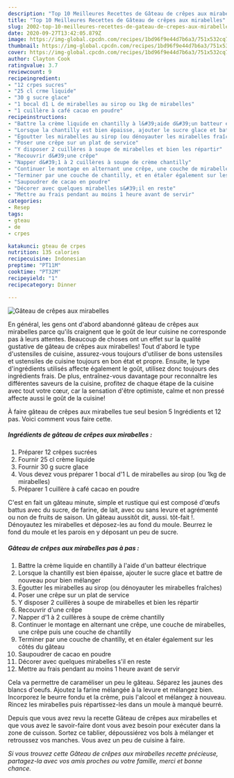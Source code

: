 ```yaml
---
description: "Top 10 Meilleures Recettes de Gâteau de crêpes aux mirabelles"
title: "Top 10 Meilleures Recettes de Gâteau de crêpes aux mirabelles"
slug: 2002-top-10-meilleures-recettes-de-gateau-de-crepes-aux-mirabelles
date: 2020-09-27T13:42:05.879Z
image: https://img-global.cpcdn.com/recipes/1bd96f9e44d7b6a3/751x532cq70/gateau-de-crepes-aux-mirabelles-photo-principale-de-la-recette.jpg
thumbnail: https://img-global.cpcdn.com/recipes/1bd96f9e44d7b6a3/751x532cq70/gateau-de-crepes-aux-mirabelles-photo-principale-de-la-recette.jpg
cover: https://img-global.cpcdn.com/recipes/1bd96f9e44d7b6a3/751x532cq70/gateau-de-crepes-aux-mirabelles-photo-principale-de-la-recette.jpg
author: Clayton Cook
ratingvalue: 3.7
reviewcount: 9
recipeingredient:
- "12 crpes sucres"
- "25 cl crme liquide"
- "30 g sucre glace"
- "1 bocal d1 L de mirabelles au sirop ou 1kg de mirabelles"
- "1 cuillère à café cacao en poudre"
recipeinstructions:
- "Battre la crème liquide en chantilly à l&#39;aide d&#39;un batteur électrique"
- "Lorsque la chantilly est bien épaisse, ajouter le sucre glace et battre de nouveau pour bien mélanger"
- "Égoutter les mirabelles au sirop (ou dénoyauter les mirabelles fraîches)"
- "Poser une crêpe sur un plat de service"
- "Y disposer 2 cuillères à soupe de mirabelles et bien les répartir"
- "Recouvrir d&#39;une crêpe"
- "Napper d&#39;1 à 2 cuillères à soupe de crème chantilly"
- "Continuer le montage en alternant une crêpe, une couche de mirabelles, une crêpe puis une couche de chantilly"
- "Terminer par une couche de chantilly, et en étaler également sur les côtés du gâteau"
- "Saupoudrer de cacao en poudre"
- "Décorer avec quelques mirabelles s&#39;il en reste"
- "Mettre au frais pendant au moins 1 heure avant de servir"
categories:
- Resep
tags:
- gteau
- de
- crpes

katakunci: gteau de crpes 
nutrition: 135 calories
recipecuisine: Indonesian
preptime: "PT11M"
cooktime: "PT32M"
recipeyield: "1"
recipecategory: Dinner

---
```



![Gâteau de crêpes aux mirabelles](https://img-global.cpcdn.com/recipes/1bd96f9e44d7b6a3/751x532cq70/gateau-de-crepes-aux-mirabelles-photo-principale-de-la-recette.jpg)

En général, les gens ont d'abord abandonné gâteau de crêpes aux mirabelles parce qu'ils craignent que le goût de leur cuisine ne corresponde pas à leurs attentes. Beaucoup de choses ont un effet sur la qualité gustative de gâteau de crêpes aux mirabelles! Tout d'abord le type d'ustensiles de cuisine, assurez-vous toujours d'utiliser de bons ustensiles et ustensiles de cuisine toujours en bon état et propre. Ensuite, le type d'ingrédients utilisés affecte également le goût, utilisez donc toujours des ingrédients frais. De plus, entraînez-vous davantage pour reconnaître les différentes saveurs de la cuisine, profitez de chaque étape de la cuisine avec tout votre cœur, car la sensation d'être optimiste, calme et non pressé affecte aussi le goût de la cuisine!

<!--inarticleads1-->

À faire gâteau de crêpes aux mirabelles tue seul besion 5 Ingrédients et 12 pas. Voici comment vous faire cette.

##### Ingrédients de gâteau de crêpes aux mirabelles :

1. Préparer 12 crêpes sucrées
1. Fournir 25 cl crème liquide
1. Fournir 30 g sucre glace
1. Vous devez vous préparer 1 bocal d&#39;1 L de mirabelles au sirop (ou 1kg de mirabelles)
1. Préparer 1 cuillère à café cacao en poudre


C&#39;est en fait un gâteau minute, simple et rustique qui est composé d&#39;œufs battus avec du sucre, de farine, de lait, avec ou sans levure et agrémenté ou non de fruits de saison. Un gâteau aussitôt dit, aussi. tôt-fait !. Dénoyautez les mirabelles et déposez-les au fond du moule. Beurrez le fond du moule et les parois en y déposant un peu de sucre. 

<!--inarticleads2-->

##### Gâteau de crêpes aux mirabelles pas à pas :

1. Battre la crème liquide en chantilly à l&#39;aide d&#39;un batteur électrique
1. Lorsque la chantilly est bien épaisse, ajouter le sucre glace et battre de nouveau pour bien mélanger
1. Égoutter les mirabelles au sirop (ou dénoyauter les mirabelles fraîches)
1. Poser une crêpe sur un plat de service
1. Y disposer 2 cuillères à soupe de mirabelles et bien les répartir
1. Recouvrir d&#39;une crêpe
1. Napper d&#39;1 à 2 cuillères à soupe de crème chantilly
1. Continuer le montage en alternant une crêpe, une couche de mirabelles, une crêpe puis une couche de chantilly
1. Terminer par une couche de chantilly, et en étaler également sur les côtés du gâteau
1. Saupoudrer de cacao en poudre
1. Décorer avec quelques mirabelles s&#39;il en reste
1. Mettre au frais pendant au moins 1 heure avant de servir


Cela va permettre de caraméliser un peu le gâteau. Séparez les jaunes des blancs d&#39;oeufs. Ajoutez la farine mélangée à la levure et mélangez bien. Incorporez le beurre fondu et la crème, puis l&#39;alcool et mélangez à nouveau. Rincez les mirabelles puis répartissez-les dans un moule à manqué beurré. 

<!--inarticleads1-->

<p>
Depuis que vous avez revu la recette Gâteau de crêpes aux mirabelles et que vous avez le savoir-faire dont vous avez besoin pour exécuter dans la zone de cuisson. Sortez ce tablier, dépoussiérez vos bols à mélanger et retroussez vos manches. Vous avez un peu de cuisine à faire.
</p>

<p>
<i>Si vous trouvez cette Gâteau de crêpes aux mirabelles recette précieuse, partagez-la avec vos amis proches ou votre famille, merci et bonne chance.</i>
</p>
